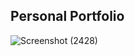 ## Personal Portfolio

![Screenshot (2428)](https://user-images.githubusercontent.com/61643245/148509704-aced8b12-8c56-46d8-bf62-e2a0557d3c48.png)

